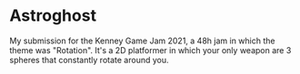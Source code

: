 # Astroghost
My submission for the Kenney Game Jam 2021, a 48h jam in which the theme was "Rotation".
It's a 2D platformer in which your only weapon are 3 spheres that constantly rotate around you.
